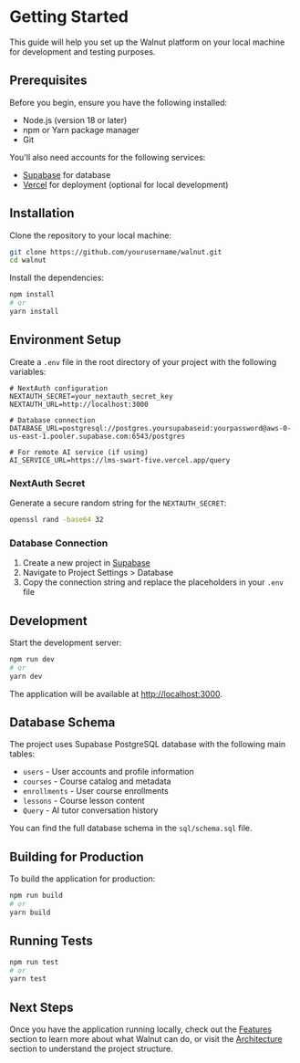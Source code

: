 # Getting Started

This guide will help you set up the Walnut platform on your local machine for development and testing purposes.

## Prerequisites

Before you begin, ensure you have the following installed:

- Node.js (version 18 or later)
- npm or Yarn package manager
- Git

You'll also need accounts for the following services:

- [Supabase](https://supabase.com/) for database
- [Vercel](https://vercel.com/) for deployment (optional for local development)

## Installation

Clone the repository to your local machine:

```bash
git clone https://github.com/yourusername/walnut.git
cd walnut
```

Install the dependencies:

```bash
npm install
# or
yarn install
```

## Environment Setup

Create a `.env` file in the root directory of your project with the following variables:

```env
# NextAuth configuration
NEXTAUTH_SECRET=your_nextauth_secret_key
NEXTAUTH_URL=http://localhost:3000

# Database connection
DATABASE_URL=postgresql://postgres.yoursupabaseid:yourpassword@aws-0-us-east-1.pooler.supabase.com:6543/postgres

# For remote AI service (if using)
AI_SERVICE_URL=https://lms-swart-five.vercel.app/query
```

### NextAuth Secret

Generate a secure random string for the `NEXTAUTH_SECRET`:

```bash
openssl rand -base64 32
```

### Database Connection

1. Create a new project in [Supabase](https://supabase.com/)
2. Navigate to Project Settings > Database
3. Copy the connection string and replace the placeholders in your `.env` file

## Development

Start the development server:

```bash
npm run dev
# or
yarn dev
```

The application will be available at [http://localhost:3000](http://localhost:3000).

## Database Schema

The project uses Supabase PostgreSQL database with the following main tables:

- `users` - User accounts and profile information
- `courses` - Course catalog and metadata
- `enrollments` - User course enrollments
- `lessons` - Course lesson content
- `Query` - AI tutor conversation history

You can find the full database schema in the `sql/schema.sql` file.

## Building for Production

To build the application for production:

```bash
npm run build
# or
yarn build
```

## Running Tests

```bash
npm run test
# or
yarn test
```

## Next Steps

Once you have the application running locally, check out the [Features](features.md) section to learn more about what Walnut can do, or visit the [Architecture](architecture.md) section to understand the project structure.
